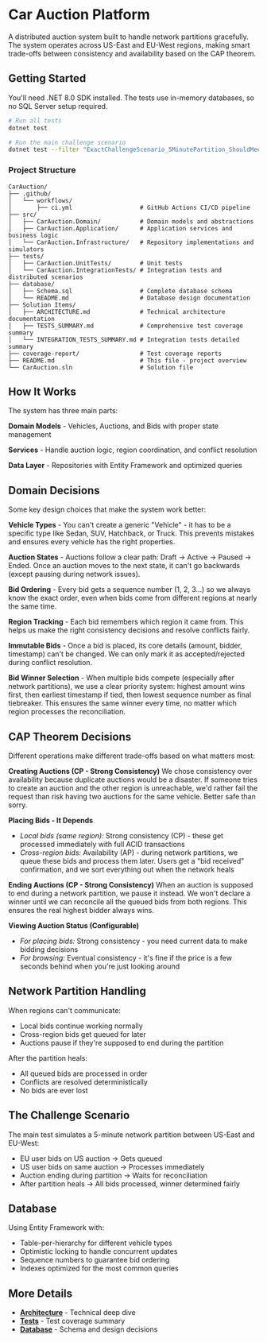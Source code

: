 # Car Auction Platform

A distributed auction system built to handle network partitions gracefully. The system operates across US-East and EU-West regions, making smart trade-offs between consistency and availability based on the CAP theorem.

## Getting Started

You'll need .NET 8.0 SDK installed. The tests use in-memory databases, so no SQL Server setup required.

```bash
# Run all tests
dotnet test

# Run the main challenge scenario
dotnet test --filter "ExactChallengeScenario_5MinutePartition_ShouldMeetAllRequirements"
```

### Project Structure

```
CarAuction/
├── .github/
│   └── workflows/
│       ├── ci.yml                   # GitHub Actions CI/CD pipeline
├── src/
│   ├── CarAuction.Domain/           # Domain models and abstractions
│   ├── CarAuction.Application/      # Application services and business logic
│   └── CarAuction.Infrastructure/   # Repository implementations and simulators
├── tests/
│   ├── CarAuction.UnitTests/        # Unit tests
│   └── CarAuction.IntegrationTests/ # Integration tests and distributed scenarios
├── database/
│   ├── Schema.sql                   # Complete database schema
│   └── README.md                    # Database design documentation
├── Solution Items/
│   ├── ARCHITECTURE.md              # Technical architecture documentation
│   ├── TESTS_SUMMARY.md             # Comprehensive test coverage summary
│   └── INTEGRATION_TESTS_SUMMARY.md # Integration tests detailed summary
├── coverage-report/                 # Test coverage reports
├── README.md                        # This file - project overview
└── CarAuction.sln                   # Solution file
```

## How It Works

The system has three main parts:

**Domain Models** - Vehicles, Auctions, and Bids with proper state management

**Services** - Handle auction logic, region coordination, and conflict resolution  

**Data Layer** - Repositories with Entity Framework and optimized queries

## Domain Decisions

Some key design choices that make the system work better:

**Vehicle Types** - You can't create a generic "Vehicle" - it has to be a specific type like Sedan, SUV, Hatchback, or Truck. This prevents mistakes and ensures every vehicle has the right properties.

**Auction States** - Auctions follow a clear path: Draft → Active → Paused → Ended. Once an auction moves to the next state, it can't go backwards (except pausing during network issues).

**Bid Ordering** - Every bid gets a sequence number (1, 2, 3...) so we always know the exact order, even when bids come from different regions at nearly the same time.

**Region Tracking** - Each bid remembers which region it came from. This helps us make the right consistency decisions and resolve conflicts fairly.

**Immutable Bids** - Once a bid is placed, its core details (amount, bidder, timestamp) can't be changed. We can only mark it as accepted/rejected during conflict resolution.

**Bid Winner Selection** - When multiple bids compete (especially after network partitions), we use a clear priority system: highest amount wins first, then earliest timestamp if tied, then lowest sequence number as final tiebreaker. This ensures the same winner every time, no matter which region processes the reconciliation.

## CAP Theorem Decisions

Different operations make different trade-offs based on what matters most:

**Creating Auctions (CP - Strong Consistency)**
We chose consistency over availability because duplicate auctions would be a disaster. If someone tries to create an auction and the other region is unreachable, we'd rather fail the request than risk having two auctions for the same vehicle. Better safe than sorry.

**Placing Bids - It Depends**
- *Local bids (same region):* Strong consistency (CP) - these get processed immediately with full ACID transactions
- *Cross-region bids:* Availability (AP) - during network partitions, we queue these bids and process them later. Users get a "bid received" confirmation, and we sort everything out when the network heals

**Ending Auctions (CP - Strong Consistency)**
When an auction is supposed to end during a network partition, we pause it instead. We won't declare a winner until we can reconcile all the queued bids from both regions. This ensures the real highest bidder always wins.

**Viewing Auction Status (Configurable)**
- *For placing bids:* Strong consistency - you need current data to make bidding decisions
- *For browsing:* Eventual consistency - it's fine if the price is a few seconds behind when you're just looking around

## Network Partition Handling

When regions can't communicate:
- Local bids continue working normally
- Cross-region bids get queued for later
- Auctions pause if they're supposed to end during the partition

After the partition heals:
- All queued bids are processed in order
- Conflicts are resolved deterministically
- No bids are ever lost

## The Challenge Scenario

The main test simulates a 5-minute network partition between US-East and EU-West:

- EU user bids on US auction → Gets queued
- US user bids on same auction → Processes immediately  
- Auction ending during partition → Waits for reconciliation
- After partition heals → All bids processed, winner determined fairly

## Database

Using Entity Framework with:
- Table-per-hierarchy for different vehicle types
- Optimistic locking to handle concurrent updates
- Sequence numbers to guarantee bid ordering
- Indexes optimized for the most common queries

## More Details

- **[Architecture](https://github.com/fabiomurilogabriel/car-auction/blob/main/Solution%20Items/ARCHITECTURE.md)** - Technical deep dive
- **[Tests](https://github.com/fabiomurilogabriel/car-auction/blob/main/Solution%20Items/TESTS_SUMMARY.md)** - Test coverage summary
- **[Database](https://github.com/fabiomurilogabriel/car-auction/tree/main/database)** - Schema and design decisions
